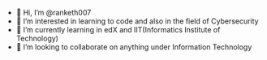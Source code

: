 - 👋 Hi, I’m @ranketh007
- 👀 I’m interested in learning to code and also in the field of Cybersecurity
- 🌱 I’m currently learning in edX and IIT(Informatics Institute of Technology) 
- 💞️ I’m looking to collaborate on anything under Information Technology


<!---
ranketh007/ranketh007 is a ✨ special ✨ repository because its `README.md` (this file) appears on your GitHub profile.
You can click the Preview link to take a look at your changes.
--->

